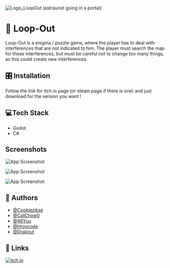
![Logo_LoopOut (astraunot going in a portal)](https://media.discordapp.net/attachments/1179525458384146564/1182382374844121280/DALLE_2023-12-04_21.png?ex=65847e65&is=65720965&hm=eeb4eb0cda4c1f96b5443f79a68d128d08c10f43bfc8a88e201eb1295e4f9a11&=&format=webp&quality=lossless&width=468&height=468)


# 🌌​ Loop-Out

Loop-Out is a enigma / puzzle game, where the player has to deal with interferences that are not indicated to him. 
The player must search the map for these interferences, but must be careful not to change too many things, as this could create new interferences.

## 🎛️​ Installation

Follow the link for itch.io page (or steam page if there is one) and just download for the version you want !




## 💻​Tech Stack

- Godot
- C#

## Screenshots

![App Screenshot](https://cdn.discordapp.com/attachments/839161156265312306/1186448538318680174/image.png?ex=6593494e&is=6580d44e&hm=3a9f4c1063bc22661d095e43dcf7238d0cde080554eb968a41ed5f97da50bf29&)

![App Screenshot](https://cdn.discordapp.com/attachments/839161156265312306/1186448801188290572/image.png?ex=6593498d&is=6580d48d&hm=0ce0af7ecf24f707403e83690b3ee9b0c2b6055945fc90ff9d2bfd3a237ea946&)

![App Screenshot](https://cdn.discordapp.com/attachments/839161156265312306/1186448928409927750/image.png?ex=659349ab&is=6580d4ab&hm=4abb55d8e2c72593d42e37c3005d68cdcb35381b416f168a02bc3d3c83c9178b&)

## 🤼​ Authors

- [@Cookiezikse](https://www.github.com/cookiezikse)
- [@CatChow0](https://github.com/CatChow0)
- [@46Yuu](https://github.com/46Yuu)
- [@Hroycode](https://github.com/Hroycode)
- [@Draknut](https://github.com/Draknut)


## 🔗 Links
[![itch.io](https://th.bing.com/th/id/R.d8f0eb5fb58b666928a5ca9e34455498?rik=vrQPLpHZdPVUPA&pid=ImgRaw&r=0)]([https://shattereddisk.github.io/rickroll/rickroll.mp4](https://cookiekrips.itch.io/loopout)https://cookiekrips.itch.io/loopout)

